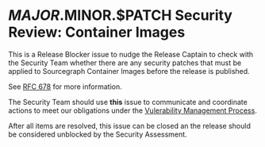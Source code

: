 <!--
DO NOTE COPY THIS ISSUE TEMPLATE MANUALLY. Use `yarn release tracking:issues` in the `sourcegraph/sourcegraph` repository.

Arguments:
- $MAJOR
- $MINOR
- $PATCH
- $RELEASE_DATE
- $ONE_WORKING_DAY_AFTER_RELEASE
-->

# $MAJOR.$MINOR.$PATCH Security Review: Container Images

This is a Release Blocker issue to nudge the Release Captain to check
with the Security Team whether there are any security patches that must be
applied to Sourcegraph Container Images before the release is published.

See [RFC 678](https://docs.google.com/document/d/1v0TXVLPCNA42cQwIYeGLICoy6zfK9KprMRpMa2Fn6IE/edit#) for more information.

The Security Team should use **this** issue to communicate and coordinate
actions to meet our obligations under the [Vulerability Management Process](../../admin-exp/security/vulnerability-management-process.md).

After all items are resolved, this issue can be closed an the release should be
considered unblocked by the Security Assessment.
